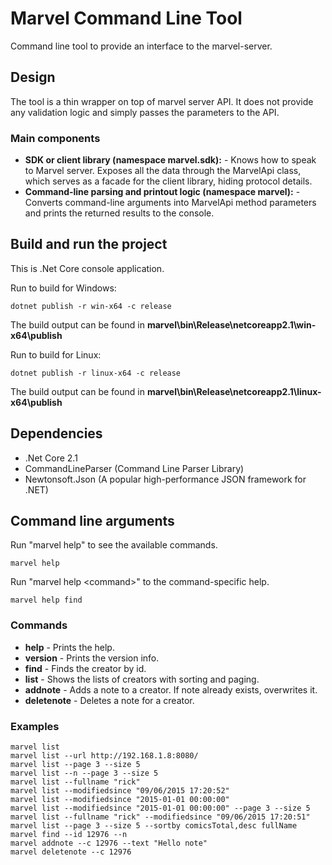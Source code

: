 # Marvel Command Line Tool

Command line tool to provide an interface to the marvel-server.

## Design

The tool is a thin wrapper on top of marvel server API.
It does not provide any validation logic and simply passes the parameters to the API.

### Main components

* __SDK or client library (namespace marvel.sdk):__ - Knows how to speak to Marvel server. Exposes all the data through the MarvelApi class, which serves as a facade for the client library, hiding protocol details.
* __Command-line parsing and printout logic (namespace marvel):__ - Converts command-line arguments into MarvelApi method parameters and prints the returned results to the console.

## Build and run the project

This is .Net Core console application.

Run to build for Windows:

```
dotnet publish -r win-x64 -c release
```

The build output can be found in __marvel\bin\Release\netcoreapp2.1\win-x64\publish__

Run to build for Linux:

```
dotnet publish -r linux-x64 -c release
```

The build output can be found in __marvel\bin\Release\netcoreapp2.1\linux-x64\publish__

## Dependencies

* .Net Core 2.1
* CommandLineParser (Command Line Parser Library)
* Newtonsoft.Json (A popular high-performance JSON framework for .NET)

## Command line arguments

Run "marvel help" to see the available commands.

```
marvel help
```

Run "marvel help &lt;command&gt;" to the command-specific help.

```
marvel help find
```

### Commands

* __help__ - Prints the help.
* __version__ - Prints the version info.
* __find__ - Finds the creator by id.
* __list__ - Shows the lists of creators with sorting and paging.
* __addnote__ - Adds a note to a creator. If note already exists, overwrites it.
* __deletenote__ - Deletes a note for a creator.

### Examples

```
marvel list
marvel list --url http://192.168.1.8:8080/
marvel list --page 3 --size 5
marvel list --n --page 3 --size 5
marvel list --fullname "rick"
marvel list --modifiedsince "09/06/2015 17:20:52"
marvel list --modifiedsince "2015-01-01 00:00:00"
marvel list --modifiedsince "2015-01-01 00:00:00" --page 3 --size 5
marvel list --fullname "rick" --modifiedsince "09/06/2015 17:20:51"
marvel list --page 3 --size 5 --sortby comicsTotal,desc fullName
marvel find --id 12976 --n
marvel addnote --c 12976 --text "Hello note"
marvel deletenote --c 12976
```
